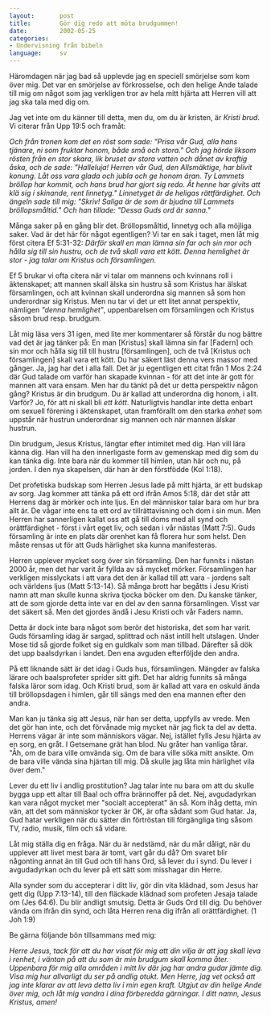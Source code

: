 ```yaml
---
layout:       post
title:        Gör dig redo att möta brudgummen!
date:         2002-05-25
categories:
- Undervisning från bibeln
language:     sv
---
```

Häromdagen när jag bad så upplevde jag en speciell smörjelse som kom över mig. Det var en smörjelse av förkrosselse, och den helige Ande talade till mig om något som jag verkligen tror av hela mitt hjärta att Herren vill att jag ska tala med dig om.

Jag vet inte om du känner till detta, men du, om du är kristen, är <em>Kristi brud</em>. Vi citerar från Upp 19:5 och framåt:

<em>Och från tronen kom det en röst som sade: "Prisa vår Gud, alla hans tjänare, ni som fruktar honom, både små och stora." Och jag hörde liksom rösten från en stor skara, lik bruset av stora vatten och dånet av kraftig åska, och de sade: "Halleluja! Herren vår Gud, den Allsmäktige, har blivit konung. Låt oss vara glada och jubla och ge honom äran. Ty Lammets bröllop har kommit, och hans brud har gjort sig redo. Åt henne har givits att klä sig i skinande, rent linnetyg." Linnetyget är de heligas rättfärdighet. Och ängeln sade till mig: "Skriv! Saliga är de som är bjudna till Lammets bröllopsmåltid." Och han tillade: "Dessa Guds ord är sanna."</em>

Många saker på en gång blir det. Bröllopsmåltid, linnetyg och alla möjliga saker. Vad är det här för något egentligen? Vi tar en sak i taget, men låt mig först citera Ef 5:31-32: <em>Därför skall en man lämna sin far och sin mor och hålla sig till sin hustru, och de två skall vara ett kött. Denna hemlighet är stor - jag talar om Kristus och församlingen.</em>

Ef 5 brukar vi ofta citera när vi talar om mannens och kvinnans roll i äktenskapet; att mannen skall älska sin hustru så som Kristus har älskat församlingen, och att kvinnan skall underordna sig mannen så som hon underordnar sig Kristus. Men nu tar vi det ur ett litet annat perspektiv, nämligen <em>"denna hemlighet"</em>, uppenbarelsen om församlingen och Kristus såsom brud resp. brudgum.

Låt mig läsa vers 31 igen, med lite mer kommentarer så förstår du nog bättre vad det är jag tänker på: En man [Kristus] skall lämna sin far [Fadern] och sin mor och hålla sig till till hustru [församlingen], och de två [Kristus och församlingen] skall vara ett kött. Du har säkert läst denna vers massor med gånger. Ja, jag har det i alla fall. Det är ju egentligen ett citat från 1 Mos 2:24 där Gud talade om varför han skapade kvinnan - för att det inte är gott för mannen att vara ensam. Men har du tänkt på det ur detta perspektiv någon gång? Kristus är din brudgum. Du är kallad att underordna dig honom, i allt. Varför? Jo, för att ni skall bli <em>ett kött</em>. Naturligtvis handlar inte detta enbart om sexuell förening i äktenskapet, utan framförallt om den starka <em>enhet</em> som uppstår när hustrun underordnar sig mannen och när mannen älskar hustrun.

Din brudgum, Jesus Kristus, längtar efter intimitet med dig. Han vill lära känna dig. Han vill ha den innerligaste form av gemenskap med dig som du kan tänka dig. Inte bara när du kommer till himlen, utan här och nu, på jorden. I den nya skapelsen, där han är den förstfödde (Kol 1:18).

Det profetiska budskap som Herren Jesus lade på mitt hjärta, är ett budskap av sorg. Jag kommer att tänka på ett ord ifrån Amos 5:18, där det står att Herrens dag är mörker och inte ljus. En del människor talar bara om hur bra allt är. De vågar inte ens ta ett ord av tillrättavisning och dom i sin mun. Men Herren har sannerligen kallat oss att gå till doms med all synd och orättfärdighet - först i vårt eget liv, och sedan i vår nästas (Matt 7:5). Guds församling är inte en plats där orenhet kan få florera hur som helst. Den måste rensas ut för att Guds härlighet ska kunna manifesteras.

Herren upplever mycket sorg över sin församling. Den har funnits i nästan 2000 år, men det har varit år fyllda av så mycket mörker. Församlingen har verkligen misslyckats  i att vara det den är kallad till att vara - jordens salt och världens ljus (Matt 5:13-14). Så många brott har begåtts i Jesu Kristi namn att man skulle kunna skriva tjocka böcker om den. Du kanske tänker, att de som gjorde detta inte var en del av den sanna församlingen. Visst var det säkert så. Men det gjordes ändå i Jesu Kristi och vår Faders namn.

Detta är dock inte bara något som berör det historiska, det som har varit. Guds församling idag är sargad, splittrad och näst intill helt utslagen. Under Mose tid så gjorde folket sig en guldkalv som man tillbad. Därefter så dök det upp baalsdyrkan i landet. Den ena avguden efterföljde den andra.

På ett liknande sätt är det idag i Guds hus, församlingen. Mängder av falska lärare och baalsprofeter sprider sitt gift. Det har aldrig funnits så många falska läror som idag. Och Kristi brud, som är kallad att vara en oskuld ända till bröllopsdagen i himlen, går till sängs med den ena mannen efter den andra.

Man kan ju tänka sig att Jesus, när han ser detta, uppfylls av vrede. Men det gör han inte, och det förvånade mig mycket när jag fick ta del av detta. Herrens vägar är inte som människors vägar. Nej, istället fylls Jesu hjärta av en sorg, en gråt. I Getsemane grät han blod. Nu gråter han vanliga tårar. "Åh, om de bara ville omvända sig. Om de bara ville söka mitt ansikte. Om de bara ville vända sina hjärtan till mig. Då skulle jag låta min härlighet vila över dem."

Lever du ett liv i andlig prostitution? Jag talar inte nu bara om att du skulle bygga upp ett altar till Baal och offra brännoffer på det. Nej, avgudadyrkan kan vara något mycket mer "socialt accepterat" än så. Kom ihåg detta, min vän, att det som människor tycker är OK, är ofta sådant som Gud hatar. Ja, Gud hatar verkligen när du sätter din förtröstan till förgängliga ting såsom TV, radio, musik, film och så vidare.

Låt mig ställa dig en fråga. När du är nedstämd, när du mår dåligt, när du upplever att livet mest bara är tomt, vart går du då? Om svaret blir någonting annat än till Gud och till hans Ord, så lever du i synd. Du lever i avgudadyrkan och du lever på ett sätt som misshagar din Herre.

Alla synder som du accepterar i ditt liv, gör din vita klädnad, som Jesus har gett dig (Upp 7:13-14), till den fläckade klädnad som profeten Jesaja talade om (Jes 64:6). Du blir andligt smutsig. Detta är Guds Ord till dig. Du behöver vända om ifrån din synd, och låta Herren rena dig ifrån all orättfärdighet. (1 Joh 1:9)

Be gärna följande bön tillsammans med mig:

<em>Herre Jesus, tack för att du har visat för mig att din vilja är att jag skall leva i renhet, i väntan på att du som är min brudgum skall komma åter. Uppenbara för mig alla områden i mitt liv där jag har andra gudar jämte dig. Visa mig hur allvarligt du ser på andlig otukt. Men Herre, jag vet också att jag inte klarar av att leva detta liv i min egen kraft. Utgjut av din helige Ande över mig, och låt mig vandra i dina förberedda gärningar. I ditt namn, Jesus Kristus, amen!</em>
